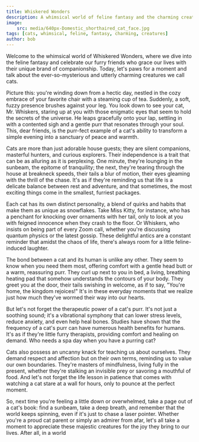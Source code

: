```yaml
---
title: Whiskered Wonders
description: A whimsical world of feline fantasy and the charming creatures we call cats.
image:
    src: media/640px-Domestic_shorthaired_cat_face.jpg
tags: [cats, whimsical, feline, fantasy, charming, creatures]
author: bob
---
```


Welcome to the whimsical world of Whiskered Wonders, where we dive into the feline fantasy and celebrate our furry friends who grace our lives with their unique brand of companionship. Today, let's paws for a moment and talk about the ever-so-mysterious and utterly charming creatures we call cats.

Picture this: you're winding down from a hectic day, nestled in the cozy embrace of your favorite chair with a steaming cup of tea. Suddenly, a soft, fuzzy presence brushes against your leg. You look down to see your cat, Mr. Whiskers, staring up at you with those enigmatic eyes that seem to hold the secrets of the universe. He leaps gracefully onto your lap, settling in with a contented sigh and a gentle purr that resonates through your soul. This, dear friends, is the purr-fect example of a cat's ability to transform a simple evening into a sanctuary of peace and warmth.

Cats are more than just adorable house guests; they are silent companions, masterful hunters, and curious explorers. Their independence is a trait that can be as alluring as it is perplexing. One minute, they're lounging in the sunbeam, the epitome of tranquility; the next, they're tearing through the house at breakneck speeds, their tails a blur of motion, their eyes gleaming with the thrill of the chase. It's as if they're reminding us that life is a delicate balance between rest and adventure, and that sometimes, the most exciting things come in the smallest, furriest packages.

Each cat has its own distinct personality, a blend of quirks and habits that make them as unique as snowflakes. Take Miss Kitty, for instance, who has a penchant for knocking over ornaments with her tail, only to look at you with feigned innocence when they crash to the floor. Or Whiskers, who insists on being part of every Zoom call, whether you're discussing quantum physics or the latest gossip. These delightful antics are a constant reminder that amidst the chaos of life, there's always room for a little feline-induced laughter.

The bond between a cat and its human is unlike any other. They seem to know when you need them most, offering comfort with a gentle head butt or a warm, reassuring purr. They curl up next to you in bed, a living, breathing heating pad that somehow understands the contours of your body. They greet you at the door, their tails swishing in welcome, as if to say, "You're home, the kingdom rejoices!" It's in these everyday moments that we realize just how much they've wormed their way into our hearts.

But let's not forget the therapeutic power of a cat's purr. It's not just a soothing sound; it's a vibrational symphony that can lower stress levels, reduce anxiety, and even help heal bones. Studies have shown that the frequency of a cat's purr can have numerous health benefits for humans. It's as if they're little furry therapists, providing comfort and healing on demand. Who needs a spa day when you have a purring cat?

Cats also possess an uncanny knack for teaching us about ourselves. They demand respect and affection but on their own terms, reminding us to value our own boundaries. They're masters of mindfulness, living fully in the present, whether they're stalking an invisible prey or savoring a mouthful of food. And let's not forget the life lesson in patience that comes with watching a cat stare at a wall for hours, only to pounce at the perfect moment.

So, next time you're feeling a little down or overwhelmed, take a page out of a cat's book: find a sunbeam, take a deep breath, and remember that the world keeps spinning, even if it's just to chase a laser pointer. Whether you're a proud cat parent or simply an admirer from afar, let's all take a moment to appreciate these majestic creatures for the joy they bring to our lives. After all, in a world
